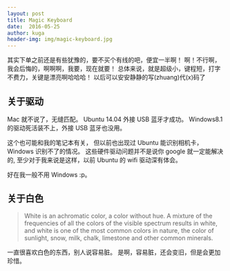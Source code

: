 ```yaml
---
layout: post
title: Magic Keyboard
date:  2016-05-25
author: kuga
header-img: img/magic-keyboard.jpg
---
```


其实下单之前还是有些犹豫的，要不买个有线的吧，便宜一半啊！
啊！不行啊，我会后悔的，啊啊啊，我要，现在就要！
总体来说，就是超级小，键程短，打字不费力，关键是漂亮啊哈哈哈！
以后可以安安静静的写(zhuang)代(x)码了


关于驱动
--------

Mac 就不说了，无缝匹配。
Ubuntu 14.04 外接 USB 蓝牙才成功。
Windows8.1 的驱动死活装不上，外接 USB 蓝牙也没用。

这个也可能和我的笔记本有关，
但以前也出现过 Ubuntu 能识别相机卡，Windows 识别不了的情况。
这些硬件驱动问题并不是说你 google 就一定能解决的,
至少对于我来说是这样，以前 Ubuntu 的 wifi 驱动深有体会。

好在我一般不用 Windows :p。


关于白色
-------

> White is an achromatic color, a color without hue.
> A mixture of the frequencies of all the colors of the visible spectrum results in white,
> and white is one of the most common colors in nature,
> the color of sunlight, snow, milk, chalk, limestone and other common minerals.

一直很喜欢白色的东西，别人说容易脏。
是啊，容易脏，还会变旧，但是会更加珍惜。
